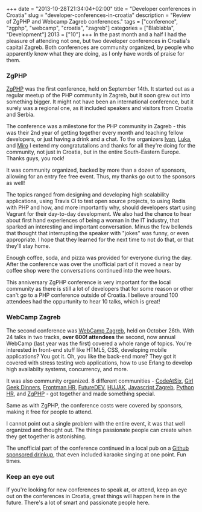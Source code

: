 +++
date = "2013-10-28T21:34:04+02:00"
title = "Developer conferences in Croatia"
slug = "developer-conferences-in-croatia"
description = "Review of ZgPHP and Webcamp Zagreb conferences."
tags = ["conference", "zgphp", "webcamp", "croatia", "zagreb"]
categories = ["Blablabla", "Development"]
2013 = ["10"]
+++
In the past month and a half I had the pleasure of attending not one, but two developer conferences in Croatia's capital Zagreb. Both conferences are community organized, by people who apparently know what they are doing, as I only have words of praise for them.

<h3>ZgPHP</h3>

<a href="http://2013.zgphp.org/">ZgPHP</a> was the first conference, held on September 14th. It started out as a regular meetup of the PHP community in Zagreb, but it soon grew out into something bigger. It might not have been an international conference, but it surely was a regional one, as it included speakers and visitors from Croatia and Serbia.

The conference was a milestone for the PHP community in Zagreb - this was their 2nd year of getting together every month and teaching fellow developers, or just having a drink and a chat. To the organizers <a href="https://twitter.com/ihabunek">Ivan</a>, <a href="https://twitter.com/lmuzinic">Luka</a>, and <a href="https://twitter.com/msvrtan">Miro</a> I extend my congratutalions and thanks for all they're doing for the community, not just in Croatia, but in the entire South-Eastern Europe. Thanks guys, you rock!

It was community organized, backed by more than a dozen of sponsors, allowing for an entry fee free event. Thus, my thanks go out to the sponsors as well!

The topics ranged from designing and developing high scalability applications, using Travis CI to test open source projects, to using Redis with PHP and how, and more importantly why, should developers start using Vagrant for their day-to-day development. We also had the chance to hear about first hand experiences of being a woman in the IT industry, that sparked an interesting and important conversation. Minus the few bellends that thought that interrupting the speaker with "jokes" was funny, or even appropriate. I hope that they learned for the next time to not do that, or that they'll stay home.

Enough coffee, soda, and pizza was provided for everyone during the day. After the conference was over the unofficial part of it moved a near by coffee shop were the conversations continued into the wee hours.

This anniversary ZgPHP conference is very important for the local community as there is still a lot of developers that for some reason or other can't go to a PHP conference outside of Croatia. I believe around 100 attendees had the oppurtunity to hear 10 talks, which is great!

<h3>WebCamp Zagreb</h3>

The second conference was <a href="http://2013.webcampzg.org/">WebCamp Zagreb</a>, held on October 26th. With 24 talks in two tracks, <b>over 600! attendees</b> the second, now annual WebCamp (last year was the first) covered a whole range of topics. You're interested in front-end stuff like HTML5, CSS, developing mobile applications? You got it. Oh, you like the back-end more? They got it covered with stress testing web applications, how to use Erlang to develop high availabilty systems, concurrency, and more.

It was also community organized. 8 different communities - <a href="http://codeatsix.infinum.hr/meetup">CodeAtSix</a>, <a href="http://croatia.girlgeekdinners.com/">Girl Geek Dinners</a>, <a href="http://www.frontman-hr.org/">Frontman HR</a>, <a href="http://www.mscommunity.hr/">FutureDEV</a>, <a href="http://hujak.hr/">HUJAK</a>, <a href="http://www.meetup.com/JavaScript-Zagreb/">Javascript Zagreb</a>, <a href="https://groups.google.com/forum/?fromgroups=#!forum/python-hr">Python HR</a>, and <a href="http://zgphp.org/">ZgPHP</a> - got together and made something special.

Same as with ZgPHP, the conference costs were covered by sponsors, making it free for people to attend.

I cannot point out a single problem with the entire event, it was that well organized and thought out. The things passionate people can create when they get together is astonishing.

The unofficial part of the conference continued in a local pub on a <a href="https://github.com/blog/1659-zagreb-croatia-drinkup">Github sponsored drinkup</a>, that even included karaoke singing at one point. Fun times.

<h3>Keep an eye out</h3>

If you're looking for new conferences to speak at, or attend, keep an eye out on the conferences in Croatia, great things will happen here in the future. There's a lot of smart and passionate people here.
